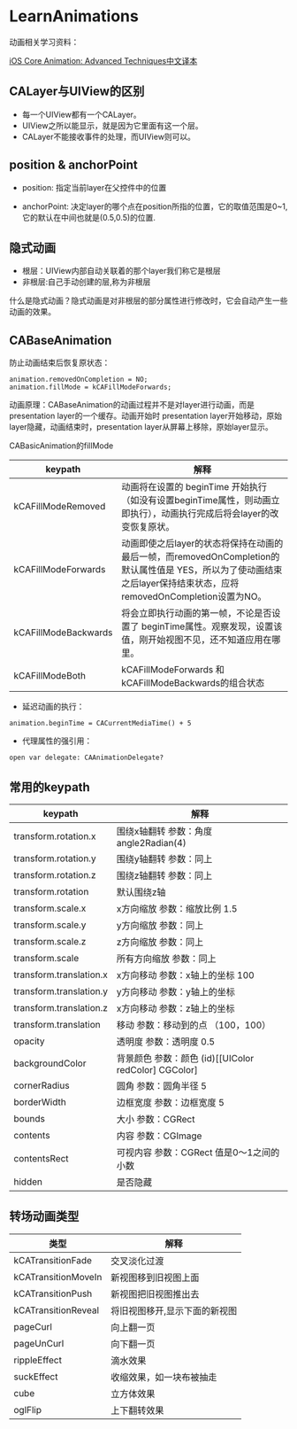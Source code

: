 # LearnAnimations
动画相关学习资料：

[iOS Core Animation: Advanced Techniques中文译本](https://www.gitbook.com/book/zsisme/ios-/details)

## CALayer与UIView的区别

* 每一个UIView都有一个CALayer。
* UIView之所以能显示，就是因为它里面有这一个层。
* CALayer不能接收事件的处理，而UIView则可以。

## position & anchorPoint

* position: 指定当前layer在父控件中的位置

* anchorPoint: 决定layer的哪个点在position所指的位置，它的取值范围是0~1,它的默认在中间也就是(0.5,0.5)的位置.

## 隐式动画

* 根层：UIView内部自动关联着的那个layer我们称它是根层
* 非根层:自己手动创建的层,称为非根层

什么是隐式动画？隐式动画是对非根层的部分属性进行修改时，它会自动产生一些动画的效果。

## CABaseAnimation
防止动画结束后恢复原状态：

```
animation.removedOnCompletion = NO;
animation.fillMode = kCAFillModeForwards;

```

动画原理：CABaseAnimation的动画过程并不是对layer进行动画，而是presentation layer的一个缓存。动画开始时 presentation layer开始移动，原始layer隐藏，动画结束时，presentation layer从屏幕上移除，原始layer显示。

CABasicAnimation的fillMode

keypath | 解释
------------- | -------------
kCAFillModeRemoved  |  动画将在设置的 beginTime 开始执行（如没有设置beginTime属性，则动画立即执行），动画执行完成后将会layer的改变恢复原状。
kCAFillModeForwards  | 动画即使之后layer的状态将保持在动画的最后一帧，而removedOnCompletion的默认属性值是 YES，所以为了使动画结束之后layer保持结束状态，应将removedOnCompletion设置为NO。
kCAFillModeBackwards  | 将会立即执行动画的第一帧，不论是否设置了 beginTime属性。观察发现，设置该值，刚开始视图不见，还不知道应用在哪里。
kCAFillModeBoth  | kCAFillModeForwards 和 kCAFillModeBackwards的组合状态



* 延迟动画的执行：

```
animation.beginTime = CACurrentMediaTime() + 5

```

* 代理属性的强引用：

```
open var delegate: CAAnimationDelegate?

```



## 常用的keypath


keypath | 解释
------------- | -------------
transform.rotation.x  | 围绕x轴翻转 参数：角度 angle2Radian(4)
transform.rotation.y  | 围绕y轴翻转 参数：同上 
transform.rotation.z  | 围绕z轴翻转 参数：同上  
transform.rotation  | 默认围绕z轴  
transform.scale.x  | x方向缩放 参数：缩放比例 1.5 
transform.scale.y  | y方向缩放 参数：同上  
transform.scale.z  | z方向缩放 参数：同上 
transform.scale  | 所有方向缩放 参数：同上  
transform.translation.x  | x方向移动 参数：x轴上的坐标 100  
transform.translation.y  | y方向移动 参数：y轴上的坐标 
transform.translation.z  | x方向移动 参数：z轴上的坐标 
transform.translation | 移动 参数：移动到的点 （100，100） 
opacity | 透明度 参数：透明度 0.5 
backgroundColor | 背景颜色 参数：颜色 (id)[[UIColor redColor] CGColor] 
cornerRadius | 圆角 参数：圆角半径 5 
borderWidth | 边框宽度 参数：边框宽度 5 
bounds | 大小 参数：CGRect 
contents | 内容 参数：CGImage 
contentsRect | 可视内容 参数：CGRect 值是0～1之间的小数 
hidden | 是否隐藏 

## 转场动画类型

类型 | 解释
------------- | -------------
kCATransitionFade | 交叉淡化过渡
kCATransitionMoveIn | 新视图移到旧视图上面
kCATransitionPush | 新视图把旧视图推出去
kCATransitionReveal | 将旧视图移开,显示下面的新视图
pageCurl | 向上翻一页
pageUnCurl | 向下翻一页
rippleEffect | 滴水效果
suckEffect | 收缩效果，如一块布被抽走
cube | 立方体效果
oglFlip | 上下翻转效果






